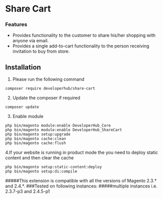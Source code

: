 [//]: # (File format based on https://www.makeareadme.com/)

# Share Cart
### Features
*	Provides functionality to the customer to share his/her shopping with anyone via email.
*	Provides a single add-to-cart functionality to the person receiving invitation to buy from store.


## Installation

1. Please run the following command
```shell
composer require developerhub/share-cart
```

2. Update the composer if required
```shell
composer update
```

3. Enable module
```shell
php bin/magento module:enable DeveloperHub_Core
php bin/magento module:enable DeveloperHub_ShareCart
php bin/magento setup:upgrade
php bin/magento cache:clean
php bin/magento cache:flush
```
4.If your website is running in product mode the you need to deploy static content and
then clear the cache
```shell
php bin/magento setup:static-content:deploy
php bin/magento setup:di:compile
```



#####This extension is compatible with all the versions of Magento 2.3.* and 2.4.*. 
###Tested on following instances:
#####multiple instances i.e. 2.3.7-p3 and 2.4.5-p1
